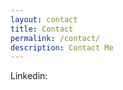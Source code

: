 ```yaml
---
layout: contact
title: Contact 
permalink: /contact/
description: Contact Me   
---
```


Linkedin:
    <a href="https://www.linkedin.com/in/whashimoto/" target="_blank" title="LinkedIn">
        <i class="fa fa-linkedin fa-2x" style="color:blue"></i>
    </a>




